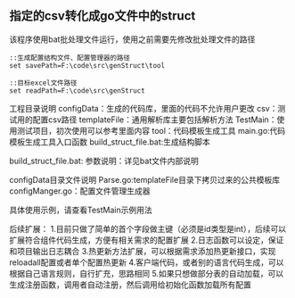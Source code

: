 ## 指定的csv转化成go文件中的struct ##
该程序使用bat批处理文件运行，使用之前需要先修改批处理文件的路径

	::生成配置结构文件、配置管理器的路径
    set savePath=F:\code\src\genStruct\tool
	
	::目标excel文件路径
    set readPath=F:\code\src\genStruct

工程目录说明
configData：生成的代码库，里面的代码不允许用户更改
csv：测试用的配置csv路径
templateFile：通用解析库主要包括解析方法
TestMain：使用测试项目，初次使用可以参考里面内容
tool：代码模板生成工具
main.go:代码模板生成工具入口函数
build_struct_file.bat:生成结构脚本


build_struct_file.bat:
参数说明：详见bat文件内部说明


configData目录文件说明
Parse.go:templateFile目录下拷贝过来的公共模板库
configManger.go：配置文件管理生成器

具体使用示例，请查看TestMain示例用法


后续扩展：
1.目前只做了简单的首个字段做主键（必须是id类型是int），后续可以扩展符合组件代码生成，方便有相关需求的配置扩展
2.日志函数可以设定，保证和项目输出日志耦合
3.热更新方法扩展，可以根据需求添加热更新接口，实现reloadall配置或者单个配置热更新
4.客户端代码，或者别的语言代码生成，可以根据自己语言规则，自行扩充，思路相同
5.如果只想做部分表的自动加载，可以生成注册函数，调用者自动注册，然后调用给初始化函数加载所有配置